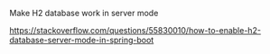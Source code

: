 Make H2 database work in server mode

https://stackoverflow.com/questions/55830010/how-to-enable-h2-database-server-mode-in-spring-boot
